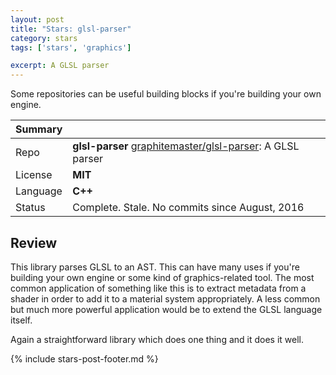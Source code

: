 ```yaml
---
layout: post
title: "Stars: glsl-parser"
category: stars
tags: ['stars', 'graphics']

excerpt: A GLSL parser
---
```


Some repositories can be useful building blocks if you're building your own engine.

| Summary | |
|---|---|
| Repo     | **glsl-parser** [graphitemaster/glsl-parser](https://github.com/graphitemaster/glsl-parser): A GLSL parser |
| License  | **MIT** |
| Language | **C++** |
| Status   | Complete. Stale. No commits since August, 2016 |

## Review

This library parses GLSL to an AST. This can have many uses if you're building your own engine or some kind of graphics-related tool. The most common application of something like this is to extract metadata from a shader in order to add it to a material system appropriately. A less common but much more powerful application would be to extend the GLSL language itself. 

Again a straightforward library which does one thing and it does it well.

{% include stars-post-footer.md %}
